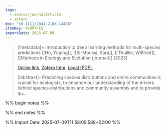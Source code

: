 ```yaml
---
tags:
  - source/journalArticle
  - zotero
doi: "10.1111/2041-210X.14466"
itemKey: 9SHMTPES
importDate: 2025-07-09
---
```

>[!metadata]+
> Introduction to deep learning methods for multi-species predictions
> [[Hu, Yuqing]], [[Si-Moussi, Sara]], [[Thuiller, Wilfried]], 
> [[Methods in Ecology and Evolution (journal)]] (2025)
> 
> [Online link](https://besjournals.onlinelibrary.wiley.com/doi/10.1111/2041-210X.14466), [Zotero Item](zotero://select/library/items/9SHMTPES), [Local (PDF)](file://C:/Users/aburg/Documents/references/zotero/storage/3Y39GDTS/Hu2025_Introductiondeep.pdf), 

>[!abstract]-
>Predicting species distributions and entire communities is crucial for ecologists, to enhance our understanding of the drivers behind species distributions and community assembly and to provide qu...

%% begin notes %%

%% end notes %%

%% Import Date: 2025-07-09T11:58:09.588+02:00 %%
